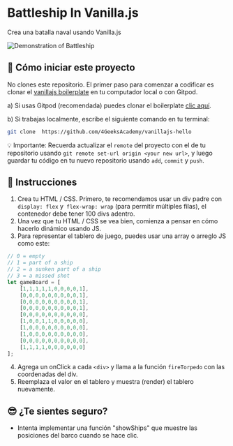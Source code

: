 <!--hide-->
# Battleship In Vanilla.js
<!--endhide-->

Crea una batalla naval usando Vanilla.js

![Demonstration of Battleship](https://github.com/breatheco-de/exercise-battleship-vanillajs/blob/master/preview.gif?raw=true)

## 🌱  Cómo iniciar este proyecto

 No clones este repositorio. El primer paso para comenzar a codificar es clonar el [vanillajs boilerplate](https://github.com/4GeeksAcademy/vanillajs-hello) en tu computador local o con Gitpod.

a) Si usas Gitpod (recomendada) puedes clonar el boilerplate [clic aquí](https://github.com/4GeeksAcademy/vanillajs-hello).

b) Si trabajas localmente, escribe el siguiente comando en tu terminal: 
```sh
git clone  https://github.com/4GeeksAcademy/vanillajs-hello
```
💡 Importante: Recuerda actualizar el `remote` del proyecto con el de tu repositorio usando `git remote set-url origin <your new url>`, y luego guardar tu código en tu nuevo repositorio usando `add`, `commit` y `push`.

## 📝 Instrucciones

1. Crea tu HTML / CSS. Primero, te recomendamos usar un div padre con `display: flex` y` flex-wrap: wrap` (para permitir múltiples filas), el contenedor debe tener 100 divs adentro.
2. Una vez que tu HTML / CSS se vea bien, comienza a pensar en cómo hacerlo dinámico usando JS.
3. Para representar el tablero de juego, puedes usar una array o arreglo JS como este:

```js
// 0 = empty
// 1 = part of a ship
// 2 = a sunken part of a ship
// 3 = a missed shot
let gameBoard = [
    [1,1,1,1,1,0,0,0,0,1],
    [0,0,0,0,0,0,0,0,0,1],
    [0,0,0,0,0,0,0,0,0,1],
    [0,0,0,0,0,0,0,0,0,1],
    [0,0,0,0,0,0,0,0,0,0],
    [1,0,0,1,1,0,0,0,0,0],
    [1,0,0,0,0,0,0,0,0,0],
    [1,0,0,0,0,0,0,0,0,0],
    [0,0,0,0,0,0,0,0,0,0],
    [1,1,1,1,0,0,0,0,0,0]
];
```

4. Agrega un onClick a cada `<div>` y llama a la función `fireTorpedo` con las coordenadas del div.
5. Reemplaza el valor en el tablero y muestra (render) el tablero nuevamente.

## 😎 ¿Te sientes seguro?

+ Intenta implementar una función "showShips" que muestre las posiciones del barco cuando se hace clic.